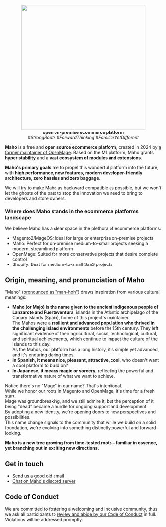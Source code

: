 <p align="center">
  <img src="https://poser.pugx.org/mahocommerce/maho/license.svg" alt="" />
  <img src="https://img.shields.io/badge/PHP-8.2+-8993be.svg" alt="" />
  <img src="https://github.com/MahoCommerce/maho/actions/workflows/security-php.yml/badge.svg" alt="" />
  <img src="https://github.com/MahoCommerce/maho/actions/workflows/codeql-analysis.yml/badge.svg" alt="" />
  <a href="https://crowdin.com/project/maho" target="_blank"><img src="https://img.shields.io/badge/Localize-98%25-32c754" alt="" /></a>
</p>
<p align="center">
  <img src="https://mahocommerce.com/assets/maho-logo.svg" alt="" width=400 />
  <br>
  <strong>open on-premise ecommerce platform</strong><br>
  <i>#StrongRoots #ForwardThinking #FamiliarYetDifferent</i>
</p>

**Maho** is a free and **open source ecommerce platform**, created in 2024 by
[a former maintainer of OpenMage](https://fabrizioballiano.com).
Based on the M1 platform, Maho grants **hyper stability** and a **vast ecosystem of 
modules and extensions**.

**Maho's primary goals** are to propel this wonderful platform into the future, with **high performance,
new features, modern developer-friendly architecture, zero hassles and zero baggage**.

We will try to make Maho as backward compatible as possible, but we won't let the ghosts of the
past to stop the innovation we need to bring to developers and store owners.

### Where does Maho stands in the ecommerce platforms landscape

We believe Maho has a clear space in the plethora of ecommerce platforms:
- Magento2/MageOS: Ideal for large or enterprise on-premise projects
- Maho: Perfect for on-premise medium-to-small projects seeking a modern, streamlined platform
- OpenMage: Suited for more conservative projects that desire complete control
- Shopify: Best for medium-to-small SaaS projects

## Origin, meaning, and pronunciation of Maho

"Maho" ([pronounced as "mah-hoh"](https://www.ingles.com/pronunciacion/majo)) draws inspiration from various
cultural meanings:

- **Maho (or Majo) is the name given to the ancient indigenous people of Lanzarote and Fuerteventura**,
  islands in the Atlantic archipelago of the Canary Islands (Spain), home of this project's maintainer.  
  The Mahos were a **resilient and advanced population who thrived in the challenging island environments**
  before the 15th century. They left significant evidence of their agricultural, social, technological,
  cultural, and spiritual achievements, which continue to impact the culture of the islands to this day.  
  As the Mahos, our platform has a long history, it's simple yet advanced, and it's enduring daring times.
- **In Spanish, it means nice, pleasant, attractive, cool**, who doesn't want a cool platform to build on?
- **In Japanese, it means magic or sorcery**, reflecting the powerful and transformative nature of what
  we want to achieve.

Notice there's no "Mage" in our name? That's intentional.  
While we honor our roots in Magento and OpenMage, it's time for a fresh start.  
Mage was groundbreaking, and we still admire it, but the perception of it being "dead"
became a hurdle for ongoing support and development.  
By adopting a new identity, we're opening doors to new perspectives and possibilities.  
This name change signals to the community that while we build on a solid foundation, we're evolving into something
distinctly powerful and forward-looking.

**Maho is a new tree growing from time-tested roots – familiar in essence, yet branching out in exciting
new directions.**

## Get in touch

- [Send us a good old email](mailto:info@mahocommerce.com)
- [Chat on Maho's discord server](https://discord.gg/dWgcVUFTrS)

## Code of Conduct

We are committed to fostering a welcoming and inclusive community, thus we ask all participants to [review and
abide by our Code of Conduct](https://github.com/MahoCommerce/maho?tab=coc-ov-file) in full.  
Violations will be addressed promptly.
